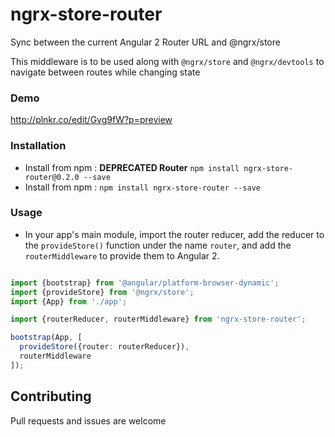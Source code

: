 # ngrx-store-router

Sync between the current Angular 2 Router URL and @ngrx/store

This middleware is to be used along with `@ngrx/store` and `@ngrx/devtools` to navigate between routes while changing state

### Demo

http://plnkr.co/edit/Gvg9fW?p=preview

### Installation

- Install from npm : **DEPRECATED Router** `npm install ngrx-store-router@0.2.0 --save`
- Install from npm : `npm install ngrx-store-router --save`

### Usage

- In your app's main module, import the router reducer, add the reducer to the `provideStore()` function under the name `router`, and add the `routerMiddleware` to provide them to Angular 2.

```typescript

import {bootstrap} from '@angular/platform-browser-dynamic';
import {provideStore} from '@ngrx/store';
import {App} from './app';

import {routerReducer, routerMiddleware} from 'ngrx-store-router';

bootstrap(App, [
  provideStore({router: routerReducer}),
  routerMiddleware
]);

```

## Contributing

Pull requests and issues are welcome
